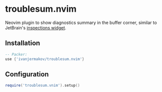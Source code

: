 # troublesum.nvim

Neovim plugin to show diagnostics summary in the buffer corner, similar to JetBrain's [inspections widget](https://www.jetbrains.com/idea/guide/tips/inspections-widget/).

## Installation

```lua
-- Packer:
use {'ivanjermakov/troublesum.nvim'}
```

## Configuration
```lua
require('troublesum.vnim').setup()
```

